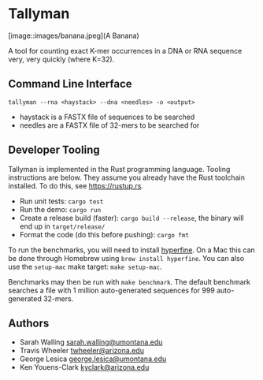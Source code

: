 
# Tallyman

[image::images/banana.jpeg](A Banana)

A tool for counting exact K-mer occurrences in a DNA or RNA sequence very, very
quickly (where K=32).

## Command Line Interface

`tallyman --rna <haystack> --dna <needles> -o <output>` 

* haystack is a FASTX file of sequences to be searched 
* needles are a FASTX file of 32-mers to be searched for

## Developer Tooling

Tallyman is implemented in the Rust programming language.
Tooling instructions are below. 
They assume you already have the Rust toolchain installed. 
To do this, see <https://rustup.rs>.

* Run unit tests: `cargo test`
* Run the demo: `cargo run`
* Create a release build (faster): `cargo build --release`, the binary will end up in `target/release/`
* Format the code (do this before pushing): `cargo fmt`

To run the benchmarks, you will need to install [hyperfine](https://github.com/sharkdp/hyperfine). 
On a Mac this can be done through Homebrew using `brew install hyperfine`. 
You can also use the `setup-mac` make target: `make setup-mac`.

Benchmarks may then be run with `make benchmark`. 
The default benchmark searches a file with 1 million auto-generated sequences for 999 auto-generated 32-mers.

## Authors

* Sarah Walling <sarah.walling@umontana.edu>
* Travis Wheeler <twheeler@arizona.edu>
* George Lesica <george.lesica@umontana.edu>
* Ken Youens-Clark <kyclark@arizona.edu>
